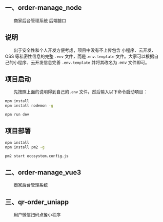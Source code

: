 ## 一、order-manage_node

&emsp;&emsp;商家后台管理系统 后端接口

## 说明

&emsp;&emsp;出于安全性和个人开发方便考虑，项目中没有不上传包含 小程序、云开发、OSS 等私密性信息的完整 `.env` 文件，而是`.env.template` 文件。大家可以根据自己的小程序、云开发信息完善 `.env.template` 并将其改名为 .env 文件即可。

## 项目启动

&emsp;&emsp;先按照上面的说明得到自己的`.env` 文件，然后输入以下命令启动项目：

```sh
npm install
npm install nodemon -g

npm run dev
```

## 项目部署

```sh
npm install
npm install pm2 -g

pm2 start ecosystem.config.js
```

## 二、order-manage_vue3

&emsp;&emsp;商家后台管理系统

## 三、qr-order_uniapp

&emsp;&emsp;用户微信扫码点餐小程序
